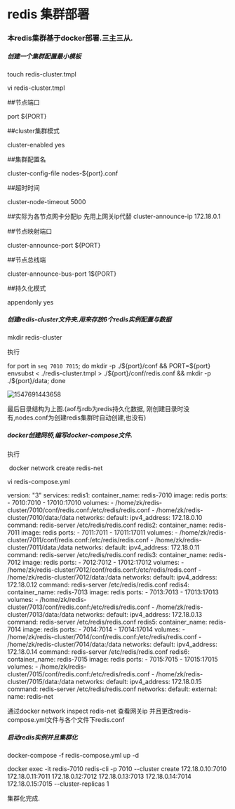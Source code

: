 # redis 集群部署

###    本redis集群基于docker部署.三主三从.

##### 创建一个集群配置最小模板

   touch redis-cluster.tmpl

   vi redis-cluster.tmpl

 ##节点端口

port ${PORT}

 ##cluster集群模式

cluster-enabled yes

 ##集群配置名

cluster-config-file nodes-${port}.conf

##超时时间  

cluster-node-timeout 5000

 ##实际为各节点网卡分配ip  先用上网关ip代替
cluster-announce-ip 172.18.0.1

  ##节点映射端口 

cluster-announce-port ${PORT} 

 ##节点总线端

cluster-announce-bus-port 1${PORT} 

 ##持久化模式

appendonly yes

##### 创建redis-cluster文件夹.用来存放6个redis实例配置与数据

mkdir redis-cluster

执行

for port in `seq 7010 7015`; do   mkdir -p ./${port}/conf   && PORT=${port} envsubst < ./redis-cluster.tmpl > ./${port}/conf/redis.conf   && mkdir -p ./${port}/data; done

![1547691443658](C:\Users\zk\AppData\Local\Temp\1547691443658.png)



最后目录结构为上图.(aof与rdb为redis持久化数据, 刚创建目录时没有,nodes.conf为创建redis集群时自动创建,也没有)

##### docker创建网桥,编写docker-compose文件.

执行

​	docker network create redis-net



vi redis-compose.yml



version: "3"
services:
    redis1:
        container_name: redis-7010
        image: redis
        ports:
            - 7010:7010
            - 17010:17010
        volumes:
            - /home/zk/redis-cluster/7010/conf/redis.conf:/etc/redis/redis.conf
            - /home/zk/redis-cluster/7010/data:/data
        networks:
         default:
            ipv4_address: 172.18.0.10
        command: redis-server /etc/redis/redis.conf
    redis2:
        container_name: redis-7011
        image: redis
        ports:
            - 7011:7011
            - 17011:17011
        volumes:
            - /home/zk/redis-cluster/7011/conf/redis.conf:/etc/redis/redis.conf
            - /home/zk/redis-cluster/7011/data:/data
        networks:
         default:
            ipv4_address: 172.18.0.11
        command: redis-server /etc/redis/redis.conf
    redis3:
        container_name: redis-7012
        image: redis
        ports:
            - 7012:7012
            - 17012:17012
        volumes:
            - /home/zk/redis-cluster/7012/conf/redis.conf:/etc/redis/redis.conf
            - /home/zk/redis-cluster/7012/data:/data
        networks:
         default:
            ipv4_address: 172.18.0.12
        command: redis-server /etc/redis/redis.conf
    redis4:
        container_name: redis-7013
        image: redis
        ports:
            - 7013:7013
            - 17013:17013
        volumes:
            - /home/zk/redis-cluster/7013/conf/redis.conf:/etc/redis/redis.conf
            - /home/zk/redis-cluster/7013/data:/data
        networks:
         default:
            ipv4_address: 172.18.0.13
        command: redis-server /etc/redis/redis.conf
    redis5:
        container_name: redis-7014
        image: redis
        ports:
            - 7014:7014
            - 17014:17014
        volumes:
            - /home/zk/redis-cluster/7014/conf/redis.conf:/etc/redis/redis.conf
            - /home/zk/redis-cluster/7014/data:/data
        networks:
         default:
            ipv4_address: 172.18.0.14
        command: redis-server /etc/redis/redis.conf
    redis6:
        container_name: redis-7015
        image: redis
        ports:
            - 7015:7015
            - 17015:17015
        volumes:
            - /home/zk/redis-cluster/7015/conf/redis.conf:/etc/redis/redis.conf
            - /home/zk/redis-cluster/7015/data:/data
        networks:
         default:
            ipv4_address: 172.18.0.15
        command: redis-server /etc/redis/redis.conf
networks:
  default:
    external:
      name: redis-net



通过docker network inspect redis-net 查看网关ip 并且更改redis-compose.yml文件与各个文件下redis.conf

##### 启动redis实例并且集群化

docker-compose -f redis-compose.yml up -d

docker exec -it redis-7010 redis-cli -p 7010 --cluster create 172.18.0.10:7010 172.18.0.11:7011 172.18.0.12:7012 172.18.0.13:7013 172.18.0.14:7014 172.18.0.15:7015 --cluster-replicas 1

集群化完成.